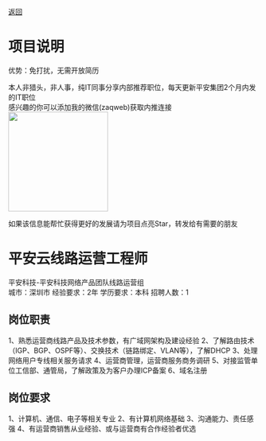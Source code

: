 [返回](../)

# 项目说明

优势：免打扰，无需开放简历

本人非猎头，非人事，纯IT同事分享内部推荐职位，每天更新平安集团2个月内发的IT职位  
感兴趣的你可以添加我的微信(zaqweb)获取内推连接  
<img src="https://github.com/zaqweb/PA-IT-JOBS/blob/master/WechatICode.jpeg"  height="200" width="200">

如果该信息能帮忙获得更好的发展请为项目点亮Star，转发给有需要的朋友

# 平安云线路运营工程师
平安科技-平安科技网络产品团队线路运营组  
城市：深圳市 经验要求：2年 学历要求：本科  招聘人数：1

## 岗位职责
1、熟悉运营商线路产品及技术参数，有广域网架构及建设经验
2、了解路由技术（IGP、BGP、OSPF等）、交换技术（链路绑定、VLAN等），了解DHCP
3、处理网络用户专线相关服务请求
4、运营商管理，运营商服务商务调研
5、对接监管单位工信部、通管局，了解政策及为客户办理ICP备案
6、域名注册

## 岗位要求
1、计算机、通信、电子等相关专业
2、有计算机网络基础
3、沟通能力、责任感强
4、有运营商销售从业经验、或与运营商有合作经验者优选




